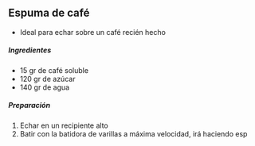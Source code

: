 ## Espuma de café

* Ideal para echar sobre un café recién hecho

##### Ingredientes

* 15 gr de café soluble
* 120 gr de azúcar
* 140 gr de agua

##### Preparación

1. Echar en un recipiente alto
2. Batir con la batidora de varillas a máxima velocidad, irá haciendo esp 